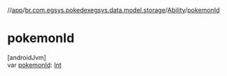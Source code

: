 //[app](../../../index.md)/[br.com.egsys.pokedexegsys.data.model.storage](../index.md)/[Ability](index.md)/[pokemonId](pokemon-id.md)

# pokemonId

[androidJvm]\
var [pokemonId](pokemon-id.md): [Int](https://kotlinlang.org/api/latest/jvm/stdlib/kotlin/-int/index.html)
